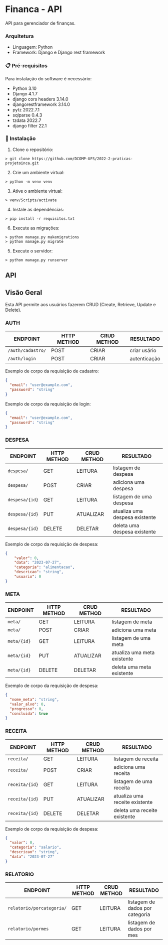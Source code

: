 # Financa - API

API para gerenciador de finanças.

### Arquitetura

* Linguagem: Python
* Framework: Django e Django rest framework

### 📋 Pré-requisitos

Para instalação do software é necessário:
* Python 3.10
* Django 4.1.7
* django cors headers 3.14.0
* djangorestframework 3.14.0
* pytz 2022.7.1
* sqlparse 0.4.3
* tzdata 2022.7
* django filter 22.1


### 🔧 Instalação

1. Clone o repositório:
```
> git clone https://github.com/DCOMP-UFS/2022-2-praticas-projetoinca.git
```

2. Crie um ambiente virtual:
```
> python -m venv venv
```

3. Ative o ambiente virtual:
```
> venv/Scripts/activate
```

4. Instale as dependências:
```
> pip install -r requisitos.txt
```

6. Execute as migrações:
```
> python manage.py makemigrations
> python manage.py migrate
```

5. Execute o servidor:
```
> python manage.py runserver
```

## API

## Visão Geral
Esta API permite aos usuários fazerem CRUD (Create, Retrieve, Update e Delete).

### AUTH

| ENDPOINT | HTTP METHOD | CRUD METHOD | RESULTADO |
|----------|-------------|-------------|-----------|
|`/auth/cadastro/`| POST | CRIAR | criar usário |
|`/auth/login`| POST | CRIAR | autenticação |

Exemplo de corpo da requisição de cadastro:
~~~JSON
{
  "email": "user@example.com",
  "password": "string"
}
~~~

Exemplo de corpo da requisição de login:
~~~JSON
{
  "email": "user@example.com",
  "password": "string"
}
~~~

### DESPESA

| ENDPOINT | HTTP METHOD | CRUD METHOD | RESULTADO |
|----------|-------------|-------------|-----------|
|`despesa/`| GET | LEITURA | listagem de despesa|
|`despesa/`| POST | CRIAR | adiciona uma despesa |
|`despesa/{id}`| GET | LEITURA | listagem de uma despesa|
|`despesa/{id}`| PUT | ATUALIZAR | atualiza uma despesa existente|
|`despesa/{id}`| DELETE | DELETAR | deleta uma despesa existente|

Exemplo de corpo da requisição de despesa:
~~~JSON
{
    "valor": 0,
    "data": "2023-07-27",
    "categoria": "alimentacao",
    "descricao": "string",
    "usuario": 0
}
~~~

### META

| ENDPOINT | HTTP METHOD | CRUD METHOD | RESULTADO |
|----------|-------------|-------------|-----------|
|`meta/`| GET | LEITURA | listagem de meta|
|`meta/`| POST | CRIAR | adiciona uma meta |
|`meta/{id}`| GET | LEITURA | listagem de uma meta|
|`meta/{id}`| PUT | ATUALIZAR | atualiza uma meta existente|
|`meta/{id}`| DELETE | DELETAR | deleta uma meta existente|

Exemplo de corpo da requisição de despesa:
~~~JSON
{
  "nome_meta": "string",
  "valor_alvo": 0,
  "progresso": 0,
  "concluida": true
}
~~~

### RECEITA

| ENDPOINT | HTTP METHOD | CRUD METHOD | RESULTADO |
|----------|-------------|-------------|-----------|
|`receita/`| GET | LEITURA | listagem de receita|
|`receita/`| POST | CRIAR | adiciona uma receita |
|`receita/{id}`| GET | LEITURA | listagem de uma receita|
|`receita/{id}`| PUT | ATUALIZAR | atualiza uma receite existente|
|`receita/{id}`| DELETE | DELETAR | deleta uma receite existente|

Exemplo de corpo da requisição de despesa:
~~~JSON
{
  "valor": 0,
  "categoria": "salario",
  "descricao": "string",
  "data": "2023-07-27"
}
~~~

### RELATORIO

| ENDPOINT | HTTP METHOD | CRUD METHOD | RESULTADO |
|----------|-------------|-------------|-----------|
|`relatorio/porcategoria/`| GET | LEITURA | listagem de dados por categoria |
|`relatorio/pormes`| GET | LEITURA | listagem de dados por mes |

